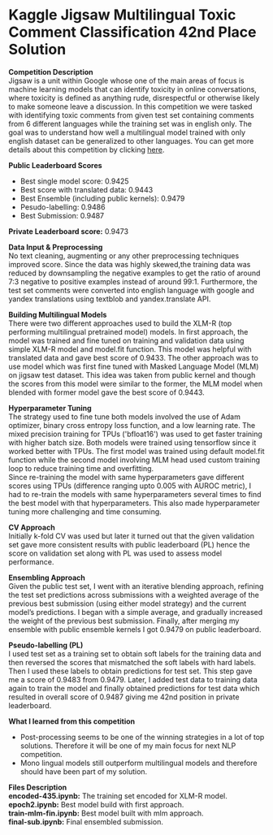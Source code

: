 # Kaggle Jigsaw Multilingual Toxic Comment Classification 42nd Place Solution  
**Competition Description**  
Jigsaw is a unit within Google whose one of the main areas of focus is machine learning models that can identify toxicity in online conversations, where toxicity is defined as anything rude, disrespectful or otherwise likely to make someone leave a discussion. In this competition we were tasked with identifying toxic comments from given test set containing comments from 6 different languages while the training set was in english only. The goal was to understand how well a multilingual model trained with only english dataset can be generalized to other languages. You can get more details about this competition by clicking [here](https://www.kaggle.com/c/jigsaw-multilingual-toxic-comment-classification).  

**Public Leaderboard Scores**  
* Best single model score: 0.9425  
* Best score with translated data: 0.9443  
* Best Ensemble (including public kernels): 0.9479  
* Pesudo-labelling: 0.9486  
* Best Submission: 0.9487  

**Private Leaderboard score:** 0.9473

**Data Input & Preprocessing**  
No text cleaning, augmenting or any other preprocessing techniques improved score. Since the data was highly skewed,the  training data was reduced by downsampling the negative examples to get the ratio of around 7:3 negative to positive examples instead of around 99:1. Furthermore, the test set comments were converted into english language with google and yandex translations using textblob and yandex.translate API.  

**Building Multilingual Models**  
There were two different approaches used to build the XLM-R (top performing multilingual pretrained model) models. In first approach, the model was trained and fine tuned on training and validation data using simple XLM-R model and model.fit function. This model was helpful with translated data and gave best score of 0.9433. The other approach was to use model which was first fine tuned with Masked Language Model (MLM) on jigsaw test dataset. This idea was taken from public kernel and though the scores from this model were similar to the former, the MLM model when blended with former model gave the best score of 0.9443.  

**Hyperparameter Tuning**  
The strategy used to fine tune both models involved the use of Adam optimizer, binary cross entropy loss function, and a low learning rate. The mixed precision training for TPUs ('bfloat16') was used to get faster training with higher batch size. Both models were trained using tensorflow since it worked better with TPUs. The first model was trained using default model.fit function while the second model involving MLM head used custom training loop to reduce training time and overfitting.  
Since re-training the model with same hyperparameters gave different scores using TPUs (difference ranging upto 0.005 with AUROC metric), I had to re-train the models with same hyperparameters several times to find the best model with that hyperparameters. This also made hyperparameter tuning more challenging and time consuming.

**CV Approach**  
Initially k-fold CV was used but later it turned out that the given validation set gave more consistent results with public leaderboard (PL) hence the score on validation set along with PL was used to assess model performance.  

**Ensembling Approach**  
Given the public test set, I went with an iterative blending approach, refining the test set predictions across submissions with a weighted average of the previous best submission (using either model strategy) and the current model’s predictions. I began with a simple average, and gradually increased the weight of the previous best submission. Finally, after merging my ensemble with public ensemble kernels I got 0.9479 on public leaderboard.

**Pseudo-labelling (PL)**  
I used test set as a training set to obtain soft labels for the training data and then reversed the scores that mismatched the soft labels with hard labels. Then I used these labels to obtain predictions for test set. This step gave me a score of 0.9483 from 0.9479. Later, I added test data to training data again to train the model and finally obtained predictions for test data which resulted in overall score of 0.9487 giving me 42nd position in private leaderboard.

**What I learned from this competition**  
* Post-processing seems to be one of the winning strategies in a lot of top solutions. Therefore it will be one of my main focus for next NLP competition.  
* Mono lingual models still outperform multilingual models and therefore should have been part of my solution.  

**Files Description**  
**encoded-435.ipynb:** The training set encoded for XLM-R model.  
**epoch2.ipynb:** Best model build with first approach.  
**train-mlm-fin.ipynb:** Best model built with mlm approach.  
**final-sub.ipynb:** Final ensembled submission.  

